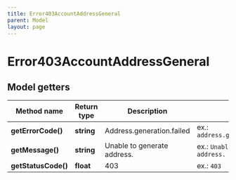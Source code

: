 ```yaml
---
title: Error403AccountAddressGeneral
parent: Model
layout: page
---
```


# Error403AccountAddressGeneral

## Model getters

Method name | Return type | Description | Notes
------------ | ------------- | ------------- | -------------
**getErrorCode()** | **string** | Address.generation.failed | ex.: `address.generation.failed`
**getMessage()** | **string** | Unable to generate address. | ex.: `Unable to generate address.`
**getStatusCode()** | **float** | 403 | ex.: `403`

